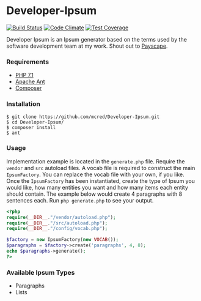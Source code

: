 # Developer-Ipsum
[![Build Status](https://travis-ci.org/mcred/Developer-Ipsum.svg?branch=master)](https://travis-ci.org/mcred/Developer-Ipsum)
[![Code Climate](https://codeclimate.com/github/mcred/Developer-Ipsum/badges/gpa.svg)](https://codeclimate.com/github/mcred/Developer-Ipsum)
[![Test Coverage](https://codeclimate.com/github/mcred/Developer-Ipsum/badges/coverage.svg)](https://codeclimate.com/github/mcred/Developer-Ipsum/coverage)
<p>Developer Ipsum is an Ipsum generator based on the terms used by the software development team at my work. Shout out to <a href="https://payscape.com" target="_blank">Payscape</a>.</p>

### Requirements

* [PHP 7.1](http://php.net/)
* [Apache Ant](http://ant.apache.org/)
* [Composer](https://getcomposer.org/)

### Installation

```
$ git clone https://github.com/mcred/Developer-Ipsum.git
$ cd Developer-Ipsum/
$ composer install
$ ant
```
### Usage
Implementation example is located in the `generate.php` file. Require the `vendor` and `src` autoload files. A vocab file is required to construct the main `IpsumFactory`. You can replace the vocab file with your own, if you like. Once the `IpsumFactory` has been instantiated, create the type of Ipsum you would like, how many entities you want and how many items each entity should contain. The example below would create 4 paragraphs with 8 sentences each. Run `php generate.php` to see your output.
```php
<?php
require(__DIR__."/vendor/autoload.php");
require(__DIR__."/src/autoload.php");
require(__DIR__."/config/vocab.php");

$factory = new IpsumFactory(new VOCAB());
$paragraphs = $factory->create('paragraphs', 4, 8);
echo $paragraphs->generate();
?>
```
### Available Ipsum Types
* Paragraphs
* Lists
